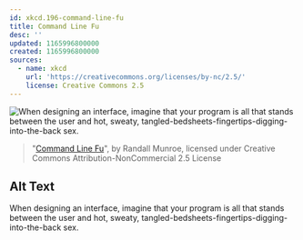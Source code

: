 ```yaml
---
id: xkcd.196-command-line-fu
title: Command Line Fu
desc: ''
updated: 1165996800000
created: 1165996800000
sources:
  - name: xkcd
    url: 'https://creativecommons.org/licenses/by-nc/2.5/'
    license: Creative Commons 2.5
---
```

![When designing an interface, imagine that your program is all that stands between the user and hot, sweaty, tangled-bedsheets-fingertips-digging-into-the-back sex.](https://imgs.xkcd.com/comics/command_line_fu.png)
> "[Command Line Fu](https://xkcd.com/196/)", by Randall Munroe, licensed under Creative Commons Attribution-NonCommercial 2.5 License

## Alt Text
When designing an interface, imagine that your program is all that stands between the user and hot, sweaty, tangled-bedsheets-fingertips-digging-into-the-back sex.
